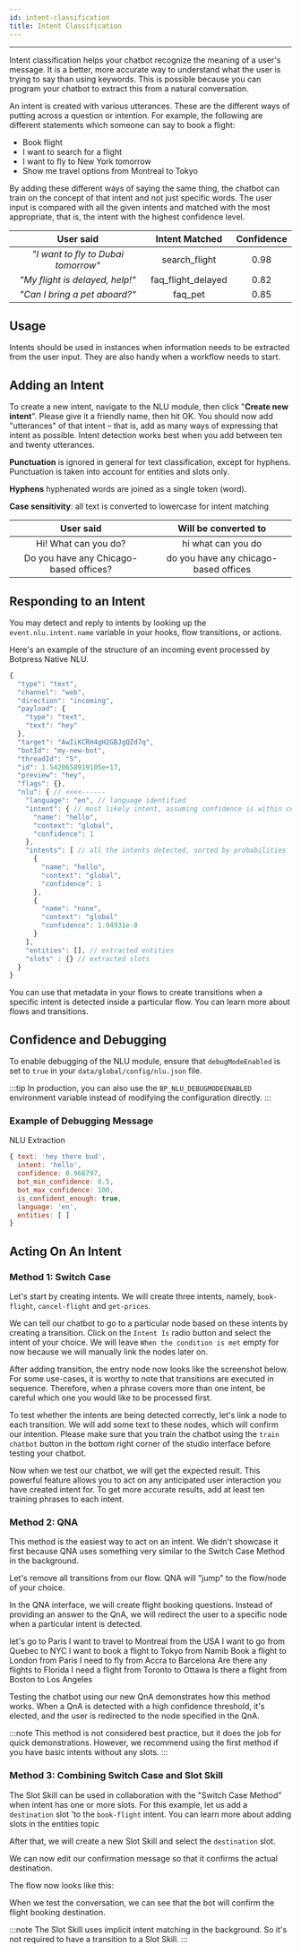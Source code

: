```yaml
---
id: intent-classification
title: Intent Classification
---
```


--------------

Intent classification helps your chatbot recognize the meaning of a user's message. It is a better, more accurate way to understand what the user is trying to say than using keywords. This is possible because you can program your chatbot to extract this from a natural conversation.

An intent is created with various utterances. These are the different ways of putting across a question or intention. For example, the following are different statements which someone can say to book a flight: 
 - Book flight
 - I want to search for a flight
 - I want to fly to New York tomorrow
 - Show me travel options from Montreal to Tokyo

By adding these different ways of saying the same thing, the chatbot can train on the concept of that intent and not just specific words. The user input is compared with all the given intents and matched with the most appropriate, that is, the intent with the highest confidence level.

|              User said              |    Intent Matched  | Confidence |
| :---------------------------------: | :----------------: | :--------: |
| _"I want to fly to Dubai tomorrow"_ |   search_flight    |    0.98    |
|   _"My flight is delayed, help!"_   | faq_flight_delayed |    0.82    |
|    _"Can I bring a pet aboard?"_    |      faq_pet       |    0.85    |

## Usage
Intents should be used in instances when information needs to be extracted from the user input. They are also handy when a workflow needs to start.


## Adding an Intent
To create a new intent, navigate to the NLU module, then click "**Create new intent**". Please give it a friendly name, then hit OK. You should now add "utterances" of that intent – that is, add as many ways of expressing that intent as possible. Intent detection works best when you add between ten and twenty utterances.

**Punctuation** is ignored in general for text classification, except for hyphens. Punctuation is taken into account for entities and slots only.

**Hyphens** hyphenated words are joined as a single token (word).

**Case sensitivity**: all text is converted to lowercase for intent matching


|  User said                              |   Will be converted to                  |
|  :------------------------------------: | :------------------------------------:  |
|  Hi! What can you do?                   |   hi what can you do                    |
|  Do you have any Chicago-based offices? |   do you have any chicago-based offices |

## Responding to an Intent

You may detect and reply to intents by looking up the `event.nlu.intent.name` variable in your hooks, flow transitions, or actions.

Here's an example of the structure of an incoming event processed by Botpress Native NLU.

```js
{
  "type": "text",
  "channel": "web",
  "direction": "incoming",
  "payload": {
    "type": "text",
    "text": "hey"
  },
  "target": "AwIiKCRH4gH2GBJgQZd7q",
  "botId": "my-new-bot",
  "threadId": "5",
  "id": 1.5420658919105e+17,
  "preview": "hey",
  "flags": {},
  "nlu": { // <<<<------
    "language": "en", // language identified
    "intent": { // most likely intent, assuming confidence is within config threshold
      "name": "hello",
      "context": "global",
      "confidence": 1
    },
    "intents": [ // all the intents detected, sorted by probabilities
      {
        "name": "hello",
        "context": "global",
        "confidence": 1
      },
      {
        "name": "none",
        "context": "global"
        "confidence": 1.94931e-8
      }
    ],
    "entities": [], // extracted entities
    "slots" : {} // extracted slots
  }
}
```

You can use that metadata in your flows to create transitions when a specific intent is detected inside a particular flow. You can learn more about flows and transitions.

## Confidence and Debugging

To enable debugging of the NLU module, ensure that `debugModeEnabled` is set to `true` in your `data/global/config/nlu.json` file.

:::tip
In production, you can also use the `BP_NLU_DEBUGMODEENABLED` environment variable instead of modifying the configuration directly.
:::

### Example of Debugging Message

NLU Extraction

```js
{ text: 'hey there bud',
  intent: 'hello',
  confidence: 0.966797,
  bot_min_confidence: 0.5,
  bot_max_confidence: 100,
  is_confident_enough: true,
  language: 'en',
  entities: [ ]
}
```
## Acting On An Intent

### Method 1: Switch Case

Let's start by creating intents. We will create three intents, namely, `book-flight`, `cancel-flight` and `get-prices`.

We can tell our chatbot to go to a particular node based on these intents by creating a transition. Click on the `Intent Is` radio button and select the intent of your choice. We will leave `When the condition is met` empty for now because we will manually link the nodes later on.

After adding transition, the entry node now looks like the screenshot below. For some use-cases, it is worthy to note that transitions are executed in sequence. Therefore, when a phrase covers more than one intent, be careful which one you would like to be processed first.

To test whether the intents are being detected correctly, let's link a node to each transition. We will add some text to these nodes, which will confirm our intention. Please make sure that you train the chatbot using the `train chatbot` button in the bottom right corner of the studio interface before testing your chatbot.

Now when we test our chatbot, we will get the expected result. This powerful feature allows you to act on any anticipated user interaction you have created intent for. To get more accurate results, add at least ten training phrases to each intent.

### Method 2: QNA

This method is the easiest way to act on an intent. We didn't showcase it first because QNA uses something very similar to the Switch Case Method in the background.

Let's remove all transitions from our flow. QNA will "jump" to the flow/node of your choice.

In the QNA interface, we will create flight booking questions. Instead of providing an answer to the QnA, we will redirect the user to a specific node when a particular intent is detected.

let's go to Paris
I want to travel to Montreal from the USA
I want to go from Quebec to NYC
I want to book a flight to Tokyo from Namib
Book a flight to London from Paris
I need to fly from Accra to Barcelona
Are there any flights to Florida
I need a flight from Toronto to Ottawa
Is there a flight from Boston to Los Angeles

Testing the chatbot using our new QnA demonstrates how this method works. When a QnA is detected with a high confidence threshold, it's elected, and the user is redirected to the node specified in the QnA.

:::note
This method is not considered best practice, but it does the job for quick demonstrations. However, we recommend using the first method if you have basic intents without any slots.
:::

### Method 3: Combining Switch Case and Slot Skill

The Slot Skill can be used in collaboration with the "Switch Case Method" when intent has one or more slots. For this example, let us add a `destination` slot 'to the `book-flight` intent. You can learn more about adding slots in the entities topic 

After that, we will create a new Slot Skill and select the `destination` slot.

We can now edit our confirmation message so that it confirms the actual destination.

The flow now looks like this:

When we test the conversation, we can see that the bot will confirm the flight booking destination.

:::note
The Slot Skill uses implicit intent matching in the background. So it's not required to have a transition to a Slot Skill.
:::

